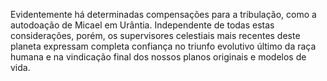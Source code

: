 ﻿Evidentemente há determinadas compensações para a tribulação, como a autodoação de Micael em Urântia. Independente de todas estas considerações, porém, os supervisores celestiais mais recentes deste planeta expressam completa confiança no triunfo evolutivo último da raça humana e na vindicação final dos nossos planos originais e modelos de vida.